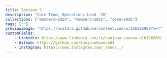 ```yaml
---
title: Sanjana S
description: "Core Team, Operations Lead '26"
collections: ["members>2024", "members>2025", "core>2026"]
tags: [""]
previewimage: "https://avatars.githubusercontent.com/u/156563969?v=4"
customFields:
    - Linkedin: https://www.linkedin.com/in/sanjana-saxena-a1b196280/
    - Github: https://github.com/SanjanaSaxena04
    - Instagram: https://www.instagram.com/_sanns._/
---
```

